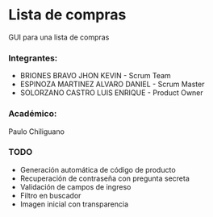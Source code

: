 # Lista de compras
GUI para una lista de compras

### Integrantes:
- BRIONES BRAVO JHON KEVIN - Scrum Team
- ESPINOZA MARTINEZ ALVARO DANIEL - Scrum Master
- SOLORZANO CASTRO LUIS ENRIQUE - Product Owner

### Académico:
Paulo Chiliguano

### TODO
- Generación automática de código de producto
- Recuperación de contraseña con pregunta secreta
- Validación de campos de ingreso
- Filtro en buscador
- Imagen inicial con transparencia
